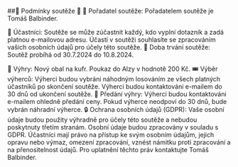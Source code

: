 ##🎉 Podmínky soutěže 🎉
🏢 Pořadatel soutěže:
Pořadatelem soutěže je Tomáš Balbinder.

👥 Účastníci:
Soutěže se může zúčastnit každý, kdo vyplní dotazník a zadá platnou e-mailovou adresu.
Účastí v soutěži souhlasíte se zpracováním vašich osobních údajů pro účely této soutěže.
📅 Doba trvání soutěže:
Soutěž probíhá od 30.7.2024 do 10.8.2024.

🎁 Výhry:
Nový obal na kufr.
Poukaz do Alzy v hodnotě 200 Kč.
🎟️ Výběr výherců:
Výherci budou vybráni náhodným losováním ze všech platných účastníků po skončení soutěže.
Výherci budou kontaktováni e-mailem do 30 dnů od ukončení soutěže.
📨 Předání výhry:
Výherci budou kontaktováni e-mailem ohledně předání ceny. Pokud výherce neodpoví do 30 dnů, bude vybrán náhradní výherce.
🔒 Ochrana osobních údajů (GDPR):
Vaše osobní údaje budou použity výhradně pro účely této soutěže a nebudou poskytnuty třetím stranám.
Osobní údaje budou zpracovány v souladu s GDPR.
Účastníci mají právo na přístup ke svým osobním údajům, jejich opravu nebo výmaz, omezení zpracování, vznést námitku proti zpracování a na přenositelnost údajů. Pro uplatnění těchto práv kontaktujte Tomáš Balbinder.

